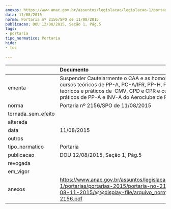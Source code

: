 ```yaml
---
anexos: https://www.anac.gov.br/assuntos/legislacao/legislacao-1/portarias/portarias-2015/portaria-no-2156-spo-de-08-11-2015/@@display-file/arquivo_norma/PA2015-2156.pdf
data: 11/08/2015
norma: Portaria nº 2156/SPO de 11/08/2015
publicacao: DOU 12/08/2015, Seção 1, Pág.5
tags:
- portaria
tipo_normatico: Portaria
hide: 
- toc 
 
---
```


|                    | Documento                                                                                                                                                                                                      |
|:-------------------|:---------------------------------------------------------------------------------------------------------------------------------------------------------------------------------------------------------------|
| ementa             | Suspender Cautelarmente o CAA e as homologações dos cursos teóricos de PP-A, PC-A/IFR, PP-H, PC-H, cursos teóricos e práticos de  CMV, CPD e CPR e cursos práticos de PP-A e INV-A do Aeroclube de Pernambuco. |
| norma              | Portaria nº 2156/SPO de 11/08/2015                                                                                                                                                                             |
| tornada_sem_efeito |                                                                                                                                                                                                                |
| alterada           |                                                                                                                                                                                                                |
| data               | 11/08/2015                                                                                                                                                                                                     |
| outros             |                                                                                                                                                                                                                |
| tipo_normatico     | Portaria                                                                                                                                                                                                       |
| publicacao         | DOU 12/08/2015, Seção 1, Pág.5                                                                                                                                                                                 |
| revogada           |                                                                                                                                                                                                                |
| em_vigor           |                                                                                                                                                                                                                |
| anexos             | https://www.anac.gov.br/assuntos/legislacao/legislacao-1/portarias/portarias-2015/portaria-no-2156-spo-de-08-11-2015/@@display-file/arquivo_norma/PA2015-2156.pdf                                              |